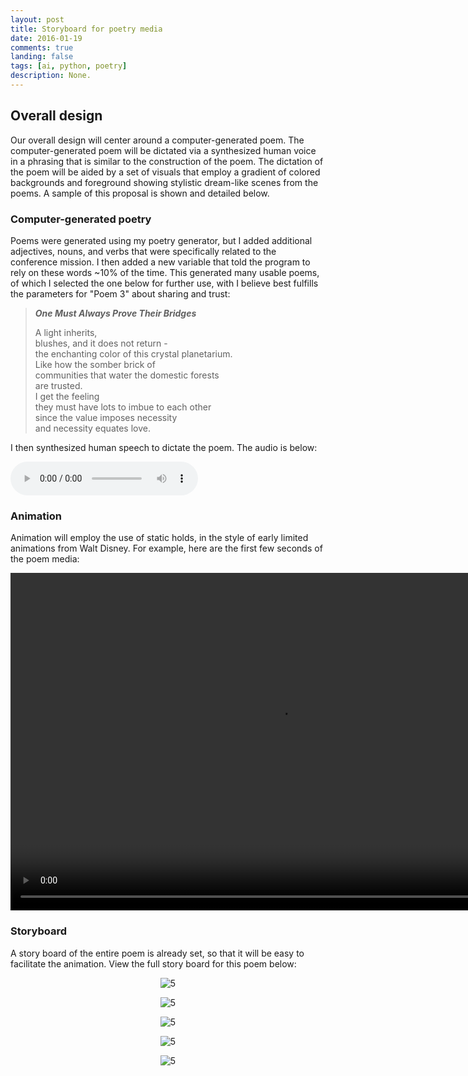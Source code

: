 ```yaml
---
layout: post
title: Storyboard for poetry media
date: 2016-01-19
comments: true
landing: false
tags: [ai, python, poetry]
description: None.
---
```



<script type="text/javascript" src="/assets/js/jquery.min.js" ></script>
<script type="text/javascript" src="/assets/js/hashes.min.js"></script>
<script type="text/javascript" src="/assets/js/aes.js"></script>
<script src='/assets/js/responsivevoice.js'></script>
<script src='/assets/js/storyboard1.js'></script>


<h2>Overall design</h2>
<p>Our overall design will center around a computer-generated poem. The computer-generated poem will be dictated via a synthesized human voice in a
phrasing that is similar to the construction of the poem. The dictation of the poem will be aided by a set of visuals that employ a gradient of
colored backgrounds and foreground showing stylistic dream-like scenes from the poems. A sample of this proposal is shown and detailed below.</p>

<h3>Computer-generated poetry</h3>

<p>Poems were generated using my poetry generator, but I added additional adjectives, nouns, and verbs that were specifically related to the conference mission. I then added a new variable that told the program to rely on these words ~10% of the time. This generated many usable poems, of which I selected the one below for further use, with I believe best fulfills the parameters for "Poem 3" about sharing and trust:</p>


<blockquote>
<p><strong><em>One Must Always Prove Their Bridges</em></strong></p>
A light inherits,<br>
blushes, and it does not return -<br>
the enchanting color of this crystal planetarium.<br>
Like how the somber brick of <br>
communities that water the domestic forests <br>
are trusted.<br>
I get the feeling<br>
they must have lots to imbue to each other <br>
since the value imposes necessity<br>
and necessity equates love.<br>
</blockquote>

<p>I then synthesized human speech to dictate the poem. The audio is below:</p>
<audio controls id="linkAudio">
  <source src="/storyboard/speech_audio.mp3" type="audio/mpeg">
Your browser does not support the audio element.
</audio>

<h3>Animation</h3>

<p>Animation will employ the use of static holds, in the style of early limited animations from Walt Disney. For example, here are the first few seconds of the poem media:</p>

<div class="col-sm-12">
<p align="center">

<video width="860" height="540" controls>
<source src="http://rpiai.com/storyboard/animation_sample.mp4" type="video/mp4">
Your browser does not support the video tag.
</video>

</p>
</div>  
<h3>Storyboard</h3>

<p>A story board of the entire poem is already set, so that it will be easy to facilitate the animation. View the full story board for this poem below:</p>

<div class="col-sm-12">
<p align="center"><img alt=
"5"
class="img-rounded img-responsive" src=
"http://rpiai.com/storyboard/IMG_3344.JPG"></p>
</div>  
<div class="col-sm-12">
<p align="center"><img alt=
"5"
class="img-rounded img-responsive" src=
"http://rpiai.com/storyboard/IMG_3345.JPG"></p>
</div>

<div class="col-sm-12">
<p align="center"><img alt=
"5"
class="img-rounded img-responsive" src=
"http://rpiai.com/storyboard/IMG_3346.JPG"></p>
</div>

<div class="col-sm-12">
<p align="center"><img alt=
"5"
class="img-rounded img-responsive" src=
"http://rpiai.com/storyboard/IMG_3347.JPG"></p>
</div>

<div class="col-sm-12">
<p align="center"><img alt=
"5"
class="img-rounded img-responsive" src=
"http://rpiai.com/storyboard/IMG_3348.JPG"></p>
</div>
